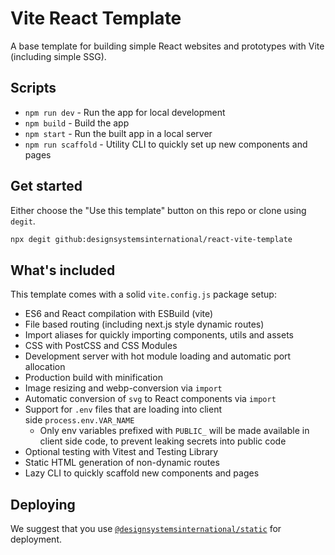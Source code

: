 # Vite React Template

A base template for building simple React websites and prototypes with Vite (including simple SSG).

## Scripts

- `npm run dev` - Run the app for local development
- `npm build` - Build the app
- `npm start` - Run the built app in a local server
- `npm run scaffold` - Utility CLI to quickly set up new components and pages

## Get started

Either choose the "Use this template" button on this repo or clone using `degit`.

```bash
npx degit github:designsystemsinternational/react-vite-template
```

## What's included

This template comes with a solid `vite.config.js` package setup:

- ES6 and React compilation with ESBuild (vite)
- File based routing (including next.js style dynamic routes)
- Import aliases for quickly importing components, utils and assets
- CSS with PostCSS and CSS Modules
- Development server with hot module loading and automatic port allocation
- Production build with minification
- Image resizing and webp-conversion via `import`
- Automatic conversion of `svg` to React components via `import`
- Support for `.env` files that are loading into client side `process.env.VAR_NAME`
	- Only env variables prefixed with `PUBLIC_` will be made available in client side code, to prevent leaking secrets into public code
- Optional testing with Vitest and Testing Library
- Static HTML generation of non-dynamic routes
- Lazy CLI to quickly scaffold new components and pages

## Deploying

We suggest that you use [`@designsystemsinternational/static`](https://www.npmjs.com/package/@designsystemsinternational/static) for deployment.
